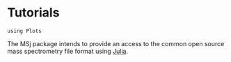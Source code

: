 
Tutorials
========

```@meta
using Plots
```

The MSj package intends to provide an access to the common open source mass spectrometry file format using [Julia](https://julialang.org/).
